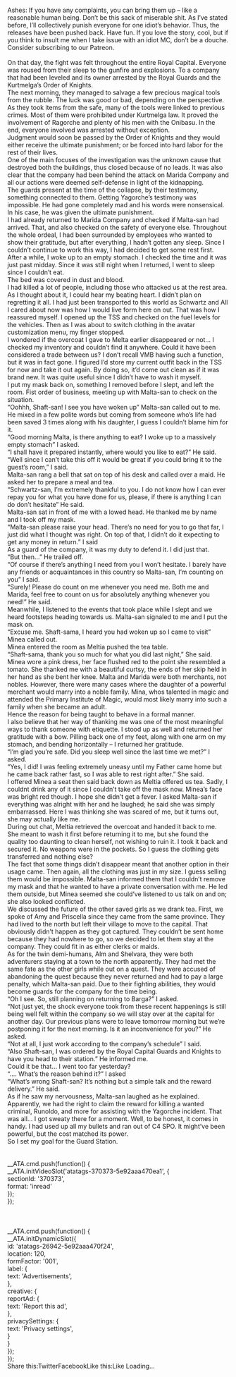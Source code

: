 <br/>
Ashes: If you have any complaints, you can bring them up – like a reasonable human being. Don’t be this sack of miserable shit. As I’ve stated before, I’ll collectively punish everyone for one idiot’s behavior. Thus, the releases have been pushed back. Have fun. If you love the story, cool, but if you think to insult me when I take issue with an idiot MC, don’t be a douche. <br/>
Consider subscribing to our Patreon. <br/>
<br/>
On that day, the fight was felt throughout the entire Royal Capital. Everyone was roused from their sleep to the gunfire and explosions. To a company that had been leveled and its owner arrested by the Royal Guards and the Kurtmelga’s Order of Knights.<br/>
The next morning, they managed to salvage a few precious magical tools from the rubble. The luck was good or bad, depending on the perspective. As they took items from the safe, many of the tools were linked to previous crimes. Most of them were prohibited under Kurtmelga law. It proved the involvement of Ragorche and plenty of his men with the Onibasu. In the end, everyone involved was arrested without exception.<br/>
Judgment would soon be passed by the Order of Knights and they would either receive the ultimate punishment; or be forced into hard labor for the rest of their lives.<br/>
One of the main focuses of the investigation was the unknown cause that destroyed both the buildings, thus closed because of no leads. It was also clear that the company had been behind the attack on Marida Company and all our actions were deemed self-defense in light of the kidnapping.<br/>
The guards present at the time of the collapse, by their testimony, something connected to them. Getting Yagorche’s testimony was impossible. He had gone completely mad and his words were nonsensical. In his case, he was given the ultimate punishment.<br/>
I had already returned to Marida Company and checked if Malta-san had arrived. That, and also checked on the safety of everyone else. Throughout the whole ordeal, I had been surrounded by employees who wanted to show their gratitude, but after everything, I hadn’t gotten any sleep. Since I couldn’t continue to work this way, I had decided to get some rest first. After a while, I woke up to an empty stomach. I checked the time and it was just past midday. Since it was still night when I returned, I went to sleep since I couldn’t eat.<br/>
The bed was covered in dust and blood.<br/>
I had killed a lot of people, including those who attacked us at the rest area. As I thought about it, I could hear my beating heart. I didn’t plan on regretting it all. I had just been transported to this world as Schwartz and All I cared about now was how I would live form here on out. That was how I reassured myself. I opened up the TSS and checked on the fuel levels for the vehicles. Then as I was about to switch clothing in the avatar customization menu, my finger stopped.<br/>
I wondered if the overcoat I gave to Melta earlier disappeared or not… I checked my inventory and couldn’t find it anywhere. Could it have been considered a trade between us? I don’t recall VMB having such a function, but it was in fact gone. I figured I’d store my current outfit back in the TSS for now and take it out again. By doing so, it’d come out clean as if it was brand new. It was quite useful since I didn’t have to wash it myself.<br/>
I put my mask back on, something I removed before I slept, and left the room. Fist order of business, meeting up with Malta-san to check on the situation.<br/>
“Oohhh, Shaft-san! I see you have woken up” Malta-san called out to me.<br/>
He mixed in a few polite words but coming from someone who’s life had been saved 3 times along with his daughter, I guess I couldn’t blame him for it.<br/>
“Good morning Malta, is there anything to eat? I woke up to a massively empty stomach” I asked.<br/>
“I shall have it prepared instantly, where would you like to eat?” He said.<br/>
“Well since I can’t take this off it would be great if you could bring it to the guest’s room,” I said.<br/>
Malta-san rang a bell that sat on top of his desk and called over a maid. He asked her to prepare a meal and tea.<br/>
“Schwartz-san, I’m extremely thankful to you. I do not know how I can ever repay you for what you have done for us, please, if there is anything I can do don’t hesitate” He said.<br/>
Malta-san sat in front of me with a lowed head. He thanked me by name and I took off my mask.<br/>
“Malta-san please raise your head. There’s no need for you to go that far, I just did what I thought was right. On top of that, I didn’t do it expecting to get any money in return.” I said<br/>
As a guard of the company, it was my duty to defend it. I did just that.<br/>
“But then…” He trailed off.<br/>
“Of course if there’s anything I need from you I won’t hesitate. I barely have any friends or acquaintances in this country so Malta-san, I’m counting on you” I said.<br/>
“Surely! Please do count on me whenever you need me. Both me and Marida, feel free to count on us for absolutely anything whenever you need!” He said.<br/>
Meanwhile, I listened to the events that took place while I slept and we heard footsteps heading towards us. Malta-san signaled to me and I put the mask on.<br/>
“Excuse me. Shaft-sama, I heard you had woken up so I came to visit” Minea called out.<br/>
Minea entered the room as Meltia pushed the tea table.<br/>
“Shaft-sama, thank you so much for what you did last night,” She said.<br/>
Minea wore a pink dress, her face flushed red to the point she resembled a tomato. She thanked me with a beautiful curtsy, the ends of her skip held in her hand as she bent her knee. Malta and Marida were both merchants, not nobles. However, there were many cases where the daughter of a powerful merchant would marry into a noble family. Mina, whos talented in magic and attended the Primary Institute of Magic, would most likely marry into such a family when she became an adult.<br/>
Hence the reason for being taught to behave in a formal manner.<br/>
I also believe that her way of thanking me was one of the most meaningful ways to thank someone with etiquette. I stood up as well and returned her gratitude with a bow. Pilling back one of my feet, along with one arm on my stomach, and bending horizontally – I returned her gratitude.<br/>
“I’m glad you’re safe. Did you sleep well since the last time we met?” I asked.<br/>
“Yes, I did! I was feeling extremely uneasy until my Father came home but he came back rather fast, so I was able to rest right after.” She said.<br/>
I offered Minea a seat then said back down as Meltia offered us tea. Sadly, I couldnt drink any of it since I couldn’t take off the mask now. Minea’s face was bright red though. I hope she didn’t get a fever. I asked Malta-san if everything was alright with her and he laughed; he said she was simply embarrassed. Here I was thinking she was scared of me, but it turns out, she may actually like me.<br/>
During out chat, Meltia retrieved the overcoat and handed it back to me. She meant to wash it first before returning it to me, but she found the quality too daunting to clean herself, not wishing to ruin it. I took it back and secured it. No weapons were in the pockets. So I guess the clothing gets transferred and nothing else?<br/>
The fact that some things didn’t disappear meant that another option in their usage came. Then again, all the clothing was just in my size. I guess selling them would be impossible. Malta-san informed them that I couldn’t remove my mask and that he wanted to have a private conversation with me. He led them outside, but Minea seemed she could’ve listened to us talk on and on; she also looked conflicted.<br/>
We discussed the future of the other saved girls as we drank tea. First, we spoke of Amy and Priscella since they came from the same province. They had lived to the north but left their village to move to the capital. That obviously didn’t happen as they got captured. They couldn’t be sent home because they had nowhere to go, so we decided to let them stay at the company. They could fit in as either clerks or maids.<br/>
As for the twin demi-humans, Alm and Shelvara, they were both adventurers staying at a town to the north apparently. They had met the same fate as the other girls while out on a quest. They were accused of abandoning the quest because they never returned and had to pay a large penalty, which Malta-san paid. Due to their fighting abilities, they would become guards for the company for the time being.<br/>
“Oh I see. So, still planning on returning to Barga?” I asked.<br/>
“Not just yet, the shock everyone took from these recent happenings is still being well felt within the company so we will stay over at the capital for another day. Our previous plans were to leave tomorrow morning but we’re postponing it for the next morning. Is it an inconvenience for you?” He asked.<br/>
“Not at all, I just work according to the company’s schedule” I said.<br/>
“Also Shaft-san, I was ordered by the Royal Capital Guards and Knights to have you head to their station.” He informed me.<br/>
Could it be that… I went too far yesterday?<br/>
“…. What’s the reason behind it?” I asked<br/>
“What’s wrong Shaft-san? It’s nothing but a simple talk and the reward delivery.” He said.<br/>
As if he saw my nervousness, Malta-san laughed as he explained. Apparently, we had the right to claim the reward for killing a wanted criminal, Runoldo, and more for assisting with the Yagorche incident. That was all… I got sweaty there for a moment. Well, to be honest, it comes in handy. I had used up all my bullets and ran out of C4 SPO. It might’ve been powerful, but the cost matched its power.<br/>
So I set my goal for the Guard Station.<br/>
<br/>
<br/>
            __ATA.cmd.push(function() {<br/>
                __ATA.initVideoSlot('atatags-370373-5e92aaa470ea1', {<br/>
                    sectionId: '370373',<br/>
                    format: 'inread'<br/>
                });<br/>
            });<br/>
        <br/>
 <br/>
<br/>
				__ATA.cmd.push(function() {<br/>
					__ATA.initDynamicSlot({<br/>
						id: 'atatags-26942-5e92aaa470f24',<br/>
						location: 120,<br/>
						formFactor: '001',<br/>
						label: {<br/>
							text: 'Advertisements',<br/>
						},<br/>
						creative: {<br/>
							reportAd: {<br/>
								text: 'Report this ad',<br/>
							},<br/>
							privacySettings: {<br/>
								text: 'Privacy settings',<br/>
							}<br/>
						}<br/>
					});<br/>
				});<br/>
			Share this:TwitterFacebookLike this:Like Loading... 